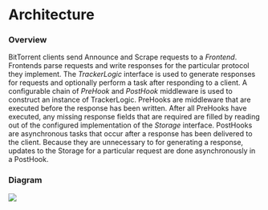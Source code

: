 # Architecture

### Overview

BitTorrent clients send Announce and Scrape requests to a _Frontend_. Frontends parse requests and write responses for
the particular protocol they implement. The _TrackerLogic_ interface is used to generate responses for requests and
optionally perform a task after responding to a client. A configurable chain of _PreHook_ and _PostHook_ middleware is
used to construct an instance of TrackerLogic. PreHooks are middleware that are executed before the response has been
written. After all PreHooks have executed, any missing response fields that are required are filled by reading out of
the configured implementation of the _Storage_ interface. PostHooks are asynchronous tasks that occur after a response
has been delivered to the client. Because they are unnecessary to for generating a response, updates to the Storage for
a particular request are done asynchronously in a PostHook.

### Diagram

![](https://user-images.githubusercontent.com/343539/52676700-05c45c80-2ef9-11e9-9887-8366008b4e7e.png)

